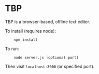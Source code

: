 # TBP

TBP is a browser-based, offline text editor.

To install (requires node): 
```
    npm install
```
    
To run: 
```
    node server.js [optional port]
```

Then visit ```localhost:3000``` (or specified port).
